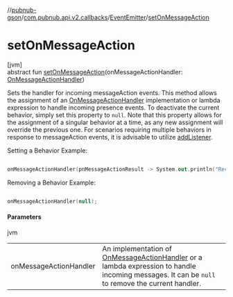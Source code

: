 //[pubnub-gson](../../../index.md)/[com.pubnub.api.v2.callbacks](../index.md)/[EventEmitter](index.md)/[setOnMessageAction](set-on-message-action.md)

# setOnMessageAction

[jvm]\
abstract fun [setOnMessageAction](set-on-message-action.md)(onMessageActionHandler: [OnMessageActionHandler](../../com.pubnub.api.v2.callbacks.handlers/-on-message-action-handler/index.md))

Sets the handler for incoming messageAction events. This method allows the assignment of an [OnMessageActionHandler](../../com.pubnub.api.v2.callbacks.handlers/-on-message-action-handler/index.md) implementation or lambda expression to handle incoming presence events. To deactivate the current behavior, simply set this property to `null`. Note that this property allows for the assignment of a singular behavior at a time, as any new assignment will override the previous one. For scenarios requiring multiple behaviors in response to messageAction events, it is advisable to utilize [addListener](index.md#330403064%2FFunctions%2F-395131529). 

Setting a Behavior Example:

```kotlin

onMessageActionHandler(pnMessageActionResult -> System.out.println("Received: " + pnMessageActionResult.getMessageAction()));

```

Removing a Behavior Example:

```kotlin

onMessageActionHandler(null);

```

#### Parameters

jvm

| | |
|---|---|
| onMessageActionHandler | An implementation of [OnMessageActionHandler](../../com.pubnub.api.v2.callbacks.handlers/-on-message-action-handler/index.md) or a lambda expression to handle incoming messages. It can be `null` to remove the current handler. |
